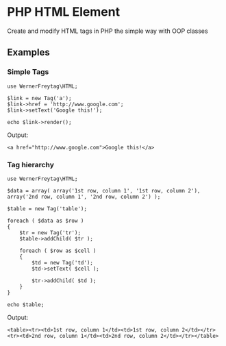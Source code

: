 # PHP HTML Element

Create and modify HTML tags in PHP the simple way with OOP classes

## Examples

### Simple Tags

    use WernerFreytag\HTML;
    
    $link = new Tag('a');
    $link->href = 'http://www.google.com';
    $link->setText('Google this!');
    
    echo $link->render();
    
Output:

    <a href="http://www.google.com">Google this!</a>
    
### Tag hierarchy

    use WernerFreytag\HTML;
    
    $data = array( array('1st row, column 1', '1st row, column 2'), array('2nd row, column 1', '2nd row, column 2') );
    
    $table = new Tag('table');
    
    foreach ( $data as $row )
    {
        $tr = new Tag('tr');
        $table->addChild( $tr );
        
        foreach ( $row as $cell )
        {
            $td = new Tag('td');
            $td->setText( $cell );
            
            $tr->addChild( $td );
        }
    }
    
    echo $table;
    
Output:

    <table><tr><td>1st row, column 1</td><td>1st row, column 2</td></tr><tr><td>2nd row, column 1</td><td>2nd row, column 2</td></tr></table>


